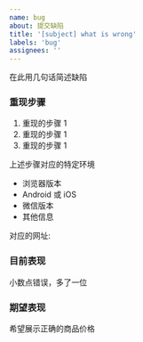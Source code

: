 ```yaml
---
name: bug
about: 提交缺陷
title: '[subject] what is wrong'
labels: 'bug'
assignees: ''
---
```


<!--
  请用简洁并且准确的语句描述缺陷，如果有必要的话，附上屏幕截图。
  缺陷对应的软件版本以及相关的环境信息。
  请删除样板文字！
-->

在此用几句话简述缺陷

### 重现步骤

1. 重现的步骤 1
2. 重现的步骤 1
3. 重现的步骤 1

上述步骤对应的特定环境

<!--
  如果和特定环境无关，是一个一定出现场景，则无需提供对应的环境。
-->

- 浏览器版本
- Android 或 iOS
- 微信版本
- 其他信息

对应的网址:

<!--
  如果在线的环境，提供必要的网址。
-->

### 目前表现

小数点错误，多了一位

### 期望表现

希望展示正确的商品价格
